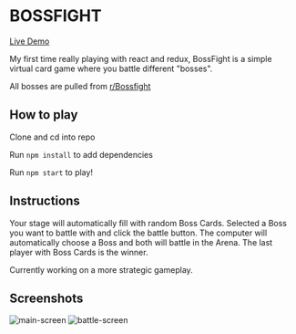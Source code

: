 # BOSSFIGHT

[Live Demo](https://silly-kowalevski-40643c.netlify.com/)

My first time really playing with react and redux, BossFight is a 
simple virtual card game where you battle different "bosses". 

All bosses are pulled from [r/Bossfight](https://www.reddit.com/r/Bossfight/)

## How to play

Clone and cd into repo

Run `npm install` to add dependencies

Run `npm start` to play!


## Instructions

Your stage will automatically fill with random Boss Cards. Selected a Boss you want to battle with and click the battle button. 
The computer will automatically choose a Boss and both will battle in the Arena.
The last player with Boss Cards is the winner.


Currently working on a more strategic gameplay.


## Screenshots

![main-screen](https://i.imgur.com/68xx10W.png)
![battle-screen](https://i.imgur.com/XIbU5QC.png)

